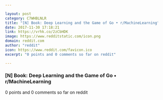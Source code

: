 ```yaml
---

layout: post
category: C7WHBLNLR
title: "[N] Book: Deep Learning and the Game of Go • r/MachineLearning"
date: 2017-11-30 17:18:21
link: https://vrhk.co/2zCbHDK
image: https://www.redditstatic.com/icon.png
domain: reddit.com
author: "reddit"
icon: https://www.reddit.com/favicon.ico
excerpt: "0 points and 0 comments so far on reddit"

---
```


### [N] Book: Deep Learning and the Game of Go • r/MachineLearning

0 points and 0 comments so far on reddit